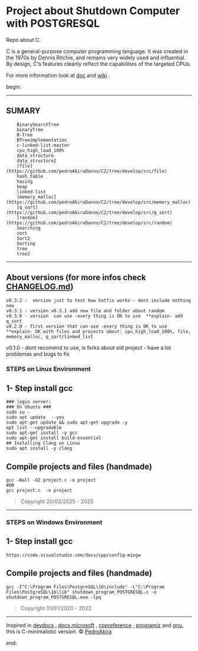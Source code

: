 # Project about Shutdown Computer with POSTGRESQL

Repo about C.

C is a general-purpose computer programming language. It was created in the 1970s by Dennis Ritchie, and remains very widely used and influential. By design, C's features cleanly reflect the capabilities of the targeted CPUs.

For more information look at [doc](https://github.com/pedroAkiraDanno/logrotate2/blob/main/doc/main/logFileRotate.pdf) and [wiki]() .

begin:

---

## SUMARY

        BinarySearchTree
        binaryTree
        B-Tree
        BTreeimplementation
        c-linked-list-master
        cpu_high_load_100%
        data_structure
        data_structure2
        [file](https://github.com/pedroAkiraDanno/C2/tree/develop/src/file)
        hash_table
        hasing
        heap
        linked-list
        [memory_malloc] (https://github.com/pedroAkiraDanno/C2/tree/develop/src/memory_malloc)
        [q_sort] (https://github.com/pedroAkiraDanno/C2/tree/develop/src/q_sort)
        [random] (https://github.com/pedroAkiraDanno/C2/tree/develop/src/random)
        Searching
        sort
        Sort2
        Sorting
        tree
        tree2

---

## About versions (for more infos check [CHANGELOG.md](https://github.com/pedroAkiraDanno/C2))

    v0.3.2 -  version just to test how hotfix works - dont include nothing new
    v0.3.1 - version v0.3.1 add new file and folder about random
    v0.3.0 - version  can use -every thing is OK to use  **explain- add q_sort
    v0.2.0 - first version that can use -every thing is OK to use  **explain- OK with files and projects about: cpu_high_load_100%, file, memory_malloc, q_sort/linked_list

v0.1.0 - dont recomend to use, is forks about old project - have a lot problemas and bugs to fix

### STEPS on Linux Environment

## 1- Step install gcc

    ### login server:
    ### On Ubuntu ###
    sudo su -
    sudo apt update  --yes
    sudo apt-get update && sudo apt-get upgrade -y
    apt list --upgradable
    sudo apt-get install -y gcc
    sudo apt-get install build-essential
    ## Installing Clang on Linux
    sudo apt install -y clang

## Compile projects and files (handmade)

    gcc -Wall -O2 project.c -o project
    #OR
    gcc project.c  -o project

> Copyright 20/03/2025 - 2025

---


### STEPS on Windows Environment

## 1- Step install gcc

    https://code.visualstudio.com/docs/cpp/config-mingw

    
## Compile projects and files (handmade)

    gcc -I"C:\Program Files\PostgreSQL\16\include" -L"C:\Program Files\PostgreSQL\16\lib" shutdown_program_POSTGRESQL.c -o shutdown_program_POSTGRESQL.exe -lpq 


> Copyright 01/01/2020 - 2022

---




Inspired in [devdocs](https://devdocs.io/c/) , [docs.microsoft](https://docs.microsoft.com/en-us/cpp/c-language/?view=msvc-170) , [cppreference](https://en.cppreference.com/w/c/language) , [programiz](https://www.programiz.com/c-programming) and [gnu](https://www.gnu.org/software/gnu-c-manual/gnu-c-manual.html), this is C-minimalistic version.
© [PedroAkira](https://www.instagram.com/pedro.akira.3)

end:
